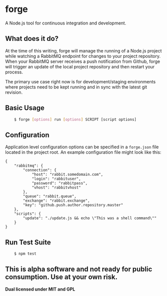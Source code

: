 # forge

A Node.js tool for continuous integration and development.

## What does it do?

At the time of this writing, forge will manage the running of a Node.js project while watching a RabbitMQ endpoint for changes to your project repository. When your RabbitMQ server receives a push notification from Github, forge will trigger an update of the local project repository and then restart your process.

The primary use case right now is for development/staging environments where projects need to be kept running and in sync with the latest git revision.
<!--
## Installation

```bash
    $ [sudo] npm install forge -g
```
-->
## Basic Usage

```bash
    $ forge [options] run [options] SCRIPT [script options]
```

## Configuration

Application level configuration options can be specified in a `forge.json` file located in the project root. An example configuration file might look like this:

```
{
    "rabbitmq": {
        "connection": {
            "host": "rabbit.somedomain.com",
            "login": "rabbituser",
            "password": "rabbitpass",
            "vhost": "rabbitvhost"
        },
        "queue": "rabbit.queue",
        "exchange": "rabbit.exchange",
        "key": "github.push.author.repository.master"
    },
    "scripts": {
        "update": "./update.js && echo \"This was a shell command\""
    }
}
```

## Run Test Suite

```bash
    $ npm test
```

## This is alpha software and not ready for public consumption. Use at your own risk.

**Dual licensed under MIT and GPL**